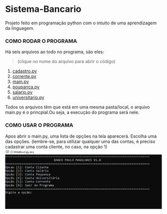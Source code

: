 # Sistema-Bancario

Projeto feito em programação python com o intuito de uma aprendizagem da linguagem.

### COMO RODAR O PROGRAMA

Há seis arquivos ao todo no programa, são eles:
<blockquote>(clique no nome do arquivo para abrir o código)</blockquote>

1. <a href="https://github.com/pvictor1206/Sistema-Bancario/blob/main/cadastro.py">cadastro.py</a>
2. <a href="https://github.com/pvictor1206/Sistema-Bancario/blob/main/corrente.py">corrente.py</a>
3. <a href="https://github.com/pvictor1206/Sistema-Bancario/blob/main/main.py">main.py</a>
4. <a href="https://github.com/pvictor1206/Sistema-Bancario/blob/main/poupanca.py">poupanca.py</a>
5. <a href="https://github.com/pvictor1206/Sistema-Bancario/blob/main/salario.py">salario.py</a>
6. <a href="https://github.com/pvictor1206/Sistema-Bancario/blob/main/universitario.py">universitario.py</a>

Todos os arquivos têm que está em uma mesma pasta/local, o arquivo main.py é o princpial.Ou seja, a execução do programa será nele. 


### COMO USAR O PROGRAMA
Apos abrir o main.py, uma lista de opções na tela aparecerá. Escolha uma das opções. (lembre-se, para utilizar qualquer uma das contas, é preciso cadastrar uma conta cliente, no caso, na opção 1)
<img src="https://github.com/pvictor1206/Sistema-Bancario/blob/main/img01.png">

